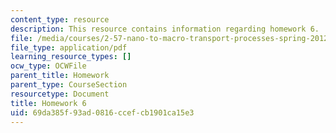 ```yaml
---
content_type: resource
description: This resource contains information regarding homework 6.
file: /media/courses/2-57-nano-to-macro-transport-processes-spring-2012/69da385f93ad0816ccefcb1901ca15e3_MIT2_57S12_hw_6.pdf
file_type: application/pdf
learning_resource_types: []
ocw_type: OCWFile
parent_title: Homework
parent_type: CourseSection
resourcetype: Document
title: Homework 6
uid: 69da385f-93ad-0816-ccef-cb1901ca15e3
---
```

